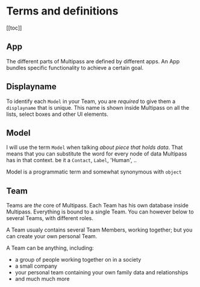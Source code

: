 # Terms and definitions 

[[toc]]

## App
The different parts of Multipass are defined by different apps. An App bundles specific functionality to achieve a certain goal.

## Displayname
To identify each `Model` in your Team, you are _required_ to give them a `displayname` that is unique. This name is shown inside Multipass on all the lists, select boxes and other UI elements.

## Model
I will use the term `Model` when talking _about piece that holds data_. That means that you can substitute the word for every node of data Multipass has in that context. be it a `Contact`, `Label`, 'Human', .. 

Model is a programmatic term and somewhat synonymous with `object`

## Team
Teams are _the_ core of Multipass. Each Team has his own database inside Multipass. Everything is bound to a single Team. You can however below to several Teams, with different roles.

A Team usualy contains several Team Members, working together; but you can create your own personal Team.

A Team can be anything, including:
- a group of people working together on in a society
- a small company
- your personal team containing your own family data and relationships
- and much much more




